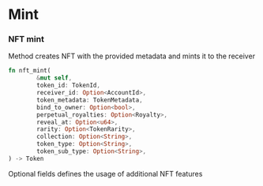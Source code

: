 # Mint

### NFT mint

Method creates NFT with the provided metadata and mints it to the receiver

```rust
fn nft_mint(
        &mut self,
        token_id: TokenId,
        receiver_id: Option<AccountId>,
        token_metadata: TokenMetadata,
        bind_to_owner: Option<bool>,
        perpetual_royalties: Option<Royalty>,
        reveal_at: Option<u64>,
        rarity: Option<TokenRarity>,
        collection: Option<String>,
        token_type: Option<String>,
        token_sub_type: Option<String>,
) -> Token
```

Optional fields defines the usage of additional NFT features
